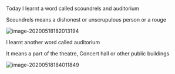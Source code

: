 Today I learnt a word called scoundrels and auditorium 



Scoundrels means a dishonest or unscrupulous person or a rouge 

![image-20200518182013194](E:\github\ninagu2010.github.io\images\image-20200518182013194.png)

I learnt another word called auditorium 

It means a part of the theatre, Concert hall or other public buildings

![image-20200518184011849](E:\github\ninagu2010.github.io\images\image-20200518184011849.png)

